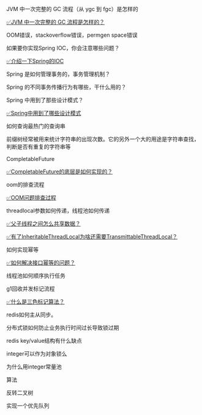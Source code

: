 

JVM 中一次完整的 GC 流程（从 ygc 到 fgc）是怎样的

[✅JVM 中一次完整的 GC 流程是怎样的？](https://www.yuque.com/hollis666/qyhor6/nm3u0khcxyc42u9q)

OOM错误，stackoverflow错误，permgen space错误

如果要你实现Spring IOC，你会注意哪些问题？

[✅介绍一下Spring的IOC](https://www.yuque.com/hollis666/qyhor6/wswp59)

Spring 是如何管理事务的，事务管理机制？

Spring 的不同事务传播行为有哪些，干什么用的？

Spring 中用到了那些设计模式？

[✅Spring中用到了哪些设计模式](https://www.yuque.com/hollis666/qyhor6/kirdzq)

如何查询最热门的查询串

前缀树经常被用来统计字符串的出现次数。它的另外一个大的用途是字符串查找，判断是否有重复的字符串等

CompletableFuture

[✅CompletableFuture的底层是如何实现的？](https://www.yuque.com/hollis666/qyhor6/qgrygdsu04a6vfzw)

oom的排查流程

[✅OOM问题排查过程](https://www.yuque.com/hollis666/qyhor6/vdnaxh)

threadlocal参数如何传递，线程池如何传递

[✅父子线程之间怎么共享数据？](https://www.yuque.com/hollis666/qyhor6/adgan2125uzrsbte)

[✅有了InheritableThreadLocal为啥还需要TransmittableThreadLocal？](https://www.yuque.com/hollis666/qyhor6/fucuuyqoqv8rdkpr)

如何实现幂等

[✅如何解决接口幂等的问题？](https://www.yuque.com/hollis666/qyhor6/gz2qwl)

线程池如何顺序执行任务

g1回收并发标记流程

[✅什么是三色标记算法？](https://www.yuque.com/hollis666/qyhor6/lva8a9gfhagbrw2g)

redis如何主从同步。

分布式锁如何防止业务执行时间过长导致锁过期

redis key/value结构有什么缺点

integer可以作为对象锁么

为什么用integer常量池

算法

反转二叉树

实现一个优先队列

